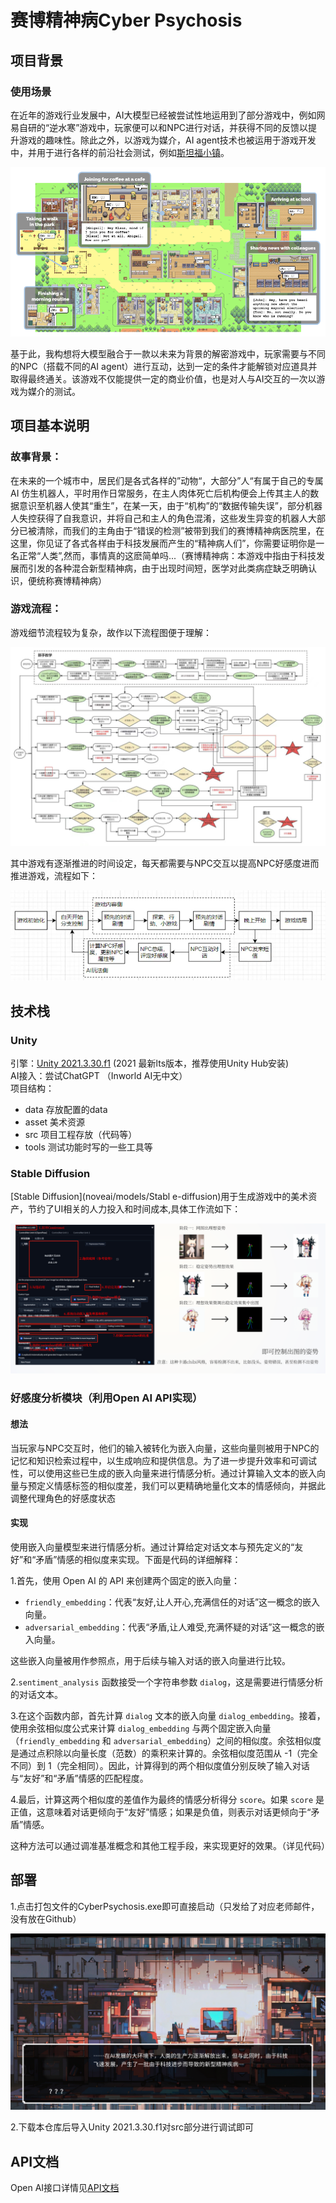 # 赛博精神病Cyber Psychosis

## 项目背景

### 使用场景

在近年的游戏行业发展中，AI大模型已经被尝试性地运用到了部分游戏中，例如网易自研的“逆水寒”游戏中，玩家便可以和NPC进行对话，并获得不同的反馈以提升游戏的趣味性。除此之外，以游戏为媒介，AI agent技术也被运用于游戏开发中，并用于进行各样的前沿社会测试，例如[斯坦福小镇](https://github.com/joonspk-research/generative_agents/tree/main)。

![image-20240712212640518](asset/image-20240712212640518.png)

基于此，我构想将大模型融合于一款以未来为背景的解密游戏中，玩家需要与不同的NPC（搭载不同的AI agent）进行互动，达到一定的条件才能解锁对应道具并取得最终通关。该游戏不仅能提供一定的商业价值，也是对人与AI交互的一次以游戏为媒介的测试。

## 项目基本说明

### 故事背景：

在未来的一个城市中，居民们是各式各样的”动物“，大部分”人“有属于自己的专属 AI 仿生机器人，平时用作日常服务，在主人肉体死亡后机构便会上传其主人的数据意识至机器人使其“重生”，在某一天，由于“机构”的“数据传输失误”，部分机器人失控获得了自我意识，并将自己和主人的角色混淆，这些发生异变的机器人大部分已被清除，而我们的主角由于“错误的检测”被带到我们的赛博精神病医院里，在这里，你见证了各式各样由于科技发展而产生的“精神病人们”，你需要证明你是一名正常“人类”,然而，事情真的这麽简单吗...（赛博精神病：本游戏中指由于科技发展而引发的各种混合新型精神病，由于出现时间短，医学对此类病症缺乏明确认识，便统称赛博精神病）

### 游戏流程：

游戏细节流程较为复杂，故作以下流程图便于理解：

![681380f4c764ac1f177fdec7a8c0a8f](asset/681380f4c764ac1f177fdec7a8c0a8f.jpg)

其中游戏有逐渐推进的时间设定，每天都需要与NPC交互以提高NPC好感度进而推进游戏，流程如下：

![1720872855019](asset/1720872855019.png)

## 技术栈

### Unity

引擎：[Unity 2021.3.30.f1](https://unity.com/releases/editor/whats-new/2021.3.30) (2021 最新lts版本，推荐使用Unity Hub安装)   
AI接入：尝试ChatGPT （Inworld AI无中文）  
项目结构：  

- data  存放配置的data
- asset 美术资源 
- src   项目工程存放（代码等）
- tools 测试功能时写的一些工具等

### Stable Diffusion

[Stable Diffusion](noveai/models/Stabl
e-diffusion)用于生成游戏中的美术资产，节约了UI相关的人力投入和时间成本,具体工作流如下：

![image-20240712212545506](asset/image-20240712212545506.png)

### 好感度分析模块（利用Open AI  API实现）

#### 想法

当玩家与NPC交互时，他们的输入被转化为嵌入向量，这些向量则被用于NPC的记忆和知识检索过程中，以生成响应和提供信息。为了进一步提升效率和可调试性，可以使用这些已生成的嵌入向量来进行情感分析。通过计算输入文本的嵌入向量与预定义情感标签的相似度差，我们可以更精确地量化文本的情感倾向，并据此调整代理角色的好感度状态

#### 实现

使用嵌入向量模型来进行情感分析。通过计算给定对话文本与预先定义的“友好”和“矛盾”情感的相似度来实现。下面是代码的详细解释：

1.首先，使用 Open AI 的 API 来创建两个固定的嵌入向量：

- `friendly_embedding`：代表“友好,让人开心,充满信任的对话”这一概念的嵌入向量。
- `adversarial_embedding`：代表“矛盾,让人难受,充满怀疑的对话”这一概念的嵌入向量。

这些嵌入向量被用作参照点，用于后续与输入对话的嵌入向量进行比较。

2.`sentiment_analysis` 函数接受一个字符串参数 `dialog`，这是需要进行情感分析的对话文本。

3.在这个函数内部，首先计算 `dialog` 文本的嵌入向量 `dialog_embedding`。接着，使用余弦相似度公式来计算 `dialog_embedding` 与两个固定嵌入向量（`friendly_embedding` 和 `adversarial_embedding`）之间的相似度。余弦相似度是通过点积除以向量长度（范数）的乘积来计算的。余弦相似度范围从 -1（完全不同）到 1（完全相同）。因此，计算得到的两个相似度值分别反映了输入对话与“友好”和“矛盾”情感的匹配程度。

4.最后，计算这两个相似度的差值作为最终的情感分析得分 `score`。如果 `score` 是正值，这意味着对话更倾向于“友好”情感；如果是负值，则表示对话更倾向于“矛盾”情感。

这种方法可以通过调准基准概念和其他工程手段，来实现更好的效果。（详见代码）

## 部署

1.点击打包文件的CyberPsychosis.exe即可直接启动（只发给了对应老师邮件，没有放在Github）

![image-20240713174851497](asset/image-20240713174851497.png)

2.下载本仓库后导入Unity 2021.3.30.f1对src部分进行调试即可

## API文档

Open AI接口详情见[API文档](https://platform.openai.com/docs/guides/text-generation/chat-completions-api)